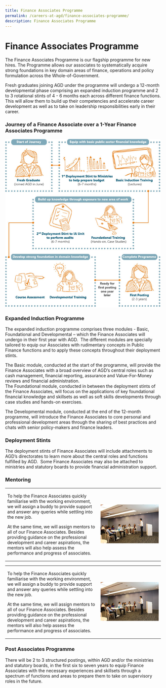 ```yaml
---
title: Finance Associates Programme
permalink: /careers-at-agd/finance-associates-programme/
description: Finance Associates Programme
---
```

Finance Associates Programme
============================

The Finance Associates Programme is our flagship programme for new hires. The Programme allows our associates to systematically acquire strong foundations in key domain areas of finance, operations and policy formulation across the Whole-of-Government.  
  
Fresh graduates joining AGD under the programme will undergo a 12-month developmental phase comprising an expanded induction programme and 2 to 3 rotational stints of 4 - 6 months each across different finance functions. This will allow them to build up their competencies and accelerate career development as well as to take on leadership responsibilities early in their career.

### Journey of a Finance Associate over a 1-Year Finance Associates Programme
![Finance Associates Programme](/images/CareersAGD/career-agd-associates-programme.jpg)

### Expanded Induction Programme

The expanded induction programme comprises three modules - Basic, Foundational and Developmental – which the Finance Associates will undergo in their first year with AGD.  The different modules are specially tailored to equip our Associates with rudimentary concepts in Public Finance functions and to apply these concepts throughout their deployment stints.  
  
The Basic module, conducted at the start of the programme, will provide the Finance Associates with a broad overview of AGD’s central roles such as cash management, financial reporting, assurance and Value-For-Money reviews and financial administration.  
The Foundational module, conducted in between the deployment stints of the Finance Associates, will focus on the applications of key foundational financial knowledge and skillsets as well as soft skills developments through case studies and hands-on exercises.  
  
The Developmental module, conducted at the end of the 12-month programme, will introduce the Finance Associates to core personal and professional development areas through the sharing of best practices and chats with senior policy-makers and finance leaders.

### Deployment Stints

The deployment stints of Finance Associates will include attachments to AGD’s directorates to learn more about the central roles and functions fulfilled by AGD.  Some Finance Associates may also be attached to ministries and statutory boards to provide financial administration support.

### Mentoring

<table><tr><td width="60%" >
	
To help the Finance Associates quickly familiarise with the working environment,   we will assign a buddy to provide support and answer any queries while settling into the new job.  
	
At the same time, we will assign mentors to all of our Finance Associates. Besides providing guidance on the professional development and career aspirations, the mentors will also help assess the performance and progress of associates.</td><td><img src ="/images/CareersAGD/thumb-career-agd-associates-programme.jpg" style="width: auto;" /></td></tr></table>


<table><tr><td width="60%" >
	
To help the Finance Associates quickly familiarise with the working environment, we will assign a buddy to provide support and answer any queries while settling into the new job.  
	
At the same time, we will assign mentors to all of our Finance Associates. Besides providing guidance on the professional development and career aspirations, the mentors will also help assess the performance and progress of associates.</td><td>![Mentoring](/images/CareersAGD/thumb-career-agd-associates-programme.jpg)</td></tr></table>


### Post Associates Programme

There will be 2 to 3 structured postings, within AGD and/or the ministries and statutory boards, in the first six to seven years to equip Finance Associates with the necessary experiences and skillsets through a spectrum of functions and areas to prepare them to take on supervisory roles in the future.